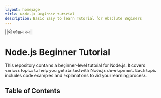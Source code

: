 ```yaml
---
layout: homepage
title: Node.js Beginner tutorial 
description: Basic Easy to learn Tutorial for Absolute Beginers 
---
```

||श्री गणेशाय नमः||

# Node.js Beginner Tutorial

This repository contains a beginner-level tutorial for Node.js. It covers various topics to help you get started with Node.js development. Each topic includes code examples and explanations to aid your learning process.

## Table of Contents